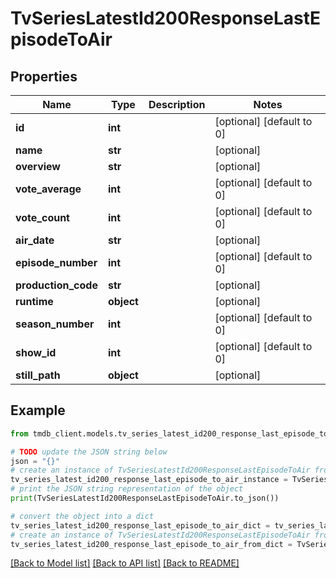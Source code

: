 # TvSeriesLatestId200ResponseLastEpisodeToAir


## Properties

Name | Type | Description | Notes
------------ | ------------- | ------------- | -------------
**id** | **int** |  | [optional] [default to 0]
**name** | **str** |  | [optional] 
**overview** | **str** |  | [optional] 
**vote_average** | **int** |  | [optional] [default to 0]
**vote_count** | **int** |  | [optional] [default to 0]
**air_date** | **str** |  | [optional] 
**episode_number** | **int** |  | [optional] [default to 0]
**production_code** | **str** |  | [optional] 
**runtime** | **object** |  | [optional] 
**season_number** | **int** |  | [optional] [default to 0]
**show_id** | **int** |  | [optional] [default to 0]
**still_path** | **object** |  | [optional] 

## Example

```python
from tmdb_client.models.tv_series_latest_id200_response_last_episode_to_air import TvSeriesLatestId200ResponseLastEpisodeToAir

# TODO update the JSON string below
json = "{}"
# create an instance of TvSeriesLatestId200ResponseLastEpisodeToAir from a JSON string
tv_series_latest_id200_response_last_episode_to_air_instance = TvSeriesLatestId200ResponseLastEpisodeToAir.from_json(json)
# print the JSON string representation of the object
print(TvSeriesLatestId200ResponseLastEpisodeToAir.to_json())

# convert the object into a dict
tv_series_latest_id200_response_last_episode_to_air_dict = tv_series_latest_id200_response_last_episode_to_air_instance.to_dict()
# create an instance of TvSeriesLatestId200ResponseLastEpisodeToAir from a dict
tv_series_latest_id200_response_last_episode_to_air_from_dict = TvSeriesLatestId200ResponseLastEpisodeToAir.from_dict(tv_series_latest_id200_response_last_episode_to_air_dict)
```
[[Back to Model list]](../README.md#documentation-for-models) [[Back to API list]](../README.md#documentation-for-api-endpoints) [[Back to README]](../README.md)



